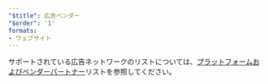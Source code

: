 ```yaml
---
"$title": 広告ベンダー
"$order": '1'
formats:
- ウェブサイト
---
```


サポートされている広告ネットワークのリストについては、[プラットフォームおよびベンダーパートナー](../../../../support/faq/platform-and-vendor-partners.md)リストを参照してください。
